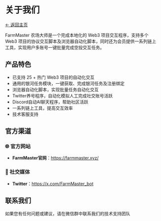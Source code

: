 # 关于我们

[← 返回主页](../README.md)

FarmMaster 农场大师是一个完成本地化的 Web3 项目交互程序，支持多个 Web3 项目的协议交互脚本及浏览器自动化脚本，同时还为会员提供一系列链上工具，实现用户多账号一键批量完成空投交互任务。

## 产品特色

- 已支持 25 + 热门 Web3 项目的自动化交互
- 通用的银河任务模块，一键获取、完成银河任务及注册绑定
- 浏览器自动化脚本，实现批量任务自动化交互
- Twitter养号程序，自动化模拟人工完成社交账号活跃
- Discord自动AI聊天程序，帮助社区活跃
- 一系列链上工具，提高交互效率
- 技术客服支持

## 官方渠道

### 🌐 官方网站
- **FarmMaster官网**：https://farmmaster.xyz/

### 📱 社交媒体
- **Twitter**：https://x.com/FarmMaster_bot

## 联系我们

如果您有任何问题或建议，请在微信群中联系我们的技术支持团队